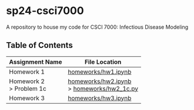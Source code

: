 # sp24-csci7000
A repository to house my code for CSCI 7000: Infectious Disease Modeling

## Table of Contents
| Assignment Name | File Location |
| --------------- | ------------- |
| Homework 1 | [homeworks/hw1.ipynb](homeworks/hw1.ipynb) |
| Homework 2 <br/> > Problem 1c | [homeworks/hw2.ipynb](homeworks/hw2.ipynb) <br/> > [homeworks/hw2_1c.py](homeworks/hw2_1c.py)|
| Homework 3 | [homeworks/hw3.ipynb](homeworks/hw3.ipynb)|
